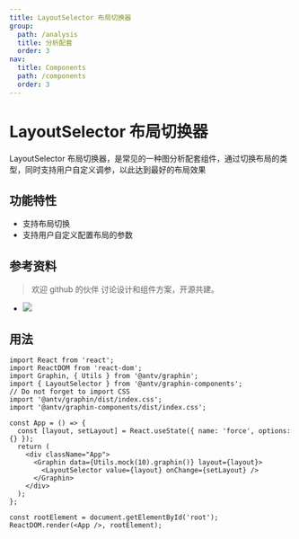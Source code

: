 ```yaml
---
title: LayoutSelector 布局切换器
group:
  path: /analysis
  title: 分析配套
  order: 3
nav:
  title: Components
  path: /components
  order: 3
---
```


# LayoutSelector 布局切换器

LayoutSelector 布局切换器，是常见的一种图分析配套组件，通过切换布局的类型，同时支持用户自定义调参，以此达到最好的布局效果

## 功能特性

- 支持布局切换
- 支持用户自定义配置布局的参数

## 参考资料

> 欢迎 github 的伙伴 讨论设计和组件方案，开源共建。

- ![](https://gw.alipayobjects.com/mdn/rms_402c1a/afts/img/A*cMRqTbym2dcAAAAAAAAAAAAAARQnAQ)

## 用法

```tsx | pure
import React from 'react';
import ReactDOM from 'react-dom';
import Graphin, { Utils } from '@antv/graphin';
import { LayoutSelector } from '@antv/graphin-components';
// Do not forget to import CSS
import '@antv/graphin/dist/index.css';
import '@antv/graphin-components/dist/index.css';

const App = () => {
  const [layout, setLayout] = React.useState({ name: 'force', options: {} });
  return (
    <div className="App">
      <Graphin data={Utils.mock(10).graphin()} layout={layout}>
        <LayoutSelector value={layout} onChange={setLayout} />
      </Graphin>
    </div>
  );
};

const rootElement = document.getElementById('root');
ReactDOM.render(<App />, rootElement);
```
